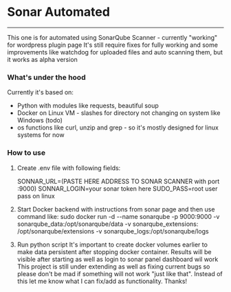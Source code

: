 # Sonar Automated

***

This one is for automated using SonarQube Scanner - currently "working" for wordpress plugin page It's still require
fixes for fully working and some improvements like watchdog for uploaded files and auto scanning them, but it works as
alpha version

### What's under the hood

Currently it's based on:

* Python with modules like requests, beautiful soup
* Docker on Linux VM - slashes for directory not changing on system like Windows (todo)
* os functions like curl, unzip and grep - so it's mostly designed for linux systems for now

### How to use

1. Create .env file with following fields:

   	SONNAR_URL=(PASTE HERE ADDRESS TO SONAR SCANNER with port :9000)
   	SONNAR_LOGIN=your sonar token here
   	SUDO_PASS=root user pass on linux

2. Start Docker backend with instructions from sonar page and then use command like:
   sudo docker run -d --name sonarqube -p 9000:9000 -v sonarqube_data:/opt/sonarqube/data -v sonarqube_extensions:
   /opt/sonarqube/extensions -v sonarqube_logs:/opt/sonarqube/logs

3. Run python script It's important to create docker volumes earlier to make data persistent after stopping docker
   container. Results will be visible after starting as well as login to sonar panel dashboard wil work This project is
   still under extending as well as fixing current bugs so please don't be mad if something will not work "just like
   that". Instead of this let me know what I can fix/add as functionality. Thanks!
